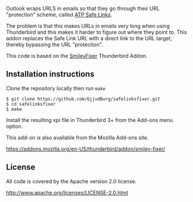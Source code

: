 Outlook wraps URLS in emails so that they go through their URL "protection"
scheme, called [ATP Safe Links](https://support.office.com/en-us/article/office-365-atp-safe-links-dd6a1fef-ec4a-4cf4-a25a-bb591c5811e3#atpforemail).

The problem is that this makes URLs in emails very long when using Thunderbird 
and this makes it harder to figure out where they point to. This addon 
replaces the Safe Link URL with a direct link to the URL target, thereby 
bypassing the URL "protection".

This code is based on the 
[SmileyFixer](https://addons.mozilla.org/en-GB/thunderbird/addon/smiley-fixer/) 
Thunderbird Addon.

Installation instructions
-------------------------

Clone the repository locally then run `make`

    $ git clone https://github.com/GjjvdBurg/safelinksfixer.git
    $ cd safelinksfixer
    $ make

Install the resulting xpi file in Thunderbird 3+ from the Add-ons menu
option.

This add-on is also available from the Mozilla Add-ons site.

https://addons.mozilla.org/en-US/thunderbird/addon/smiley-fixer/

License
-------

All code is covered by the Apache version 2.0 license.

http://www.apache.org/licenses/LICENSE-2.0.html
